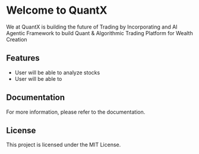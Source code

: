 # Welcome to QuantX

We at QuantX is building the future of Trading by Incorporating and AI Agentic Framework to build Quant & Algorithmic Trading Platform for Wealth Creation

## Features
- User will be able to analyze stocks 
- User will be able to 


## Documentation
For more information, please refer to the documentation.

## License
This project is licensed under the MIT License. 